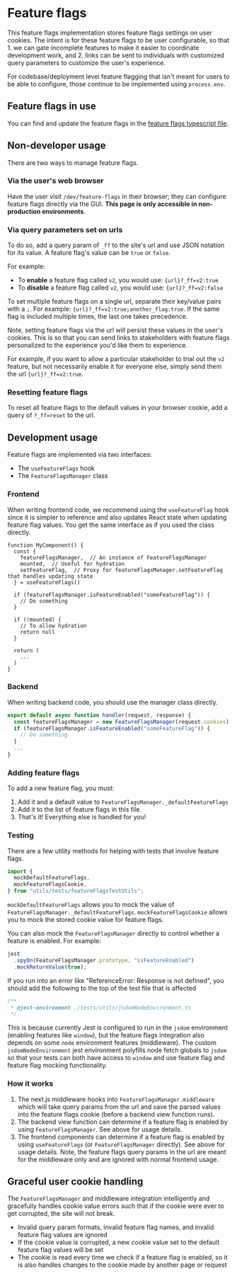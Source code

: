 # Feature flags

This feature flags implementation stores feature flags settings on user cookies. The intent is for these feature flags
to be user configurable, so that 1. we can gate incomplete features to make it easier to coordinate development work,
and 2. links can be sent to individuals with customized query parameters to customize the user's experience.

For codebase/deployment level feature flagging that isn't meant for users to be able to configure, those continue to be
implemented using `process.env`.

## Feature flags in use

You can find and update the feature flags in the [feature flags typescript file](/frontend/src/constants/featureFlags.ts).

## Non-developer usage

There are two ways to manage feature flags.

### Via the user's web browser

Have the user visit `/dev/feature-flags` in their browser; they can configure feature flags directly via the GUI. **This page is only accessible in non-production environments**.

### Via query parameters set on urls

To do so, add a query param of `_ff` to the site's url and use JSON notation for its value. A feature flag's value can
be `true` or `false`.

For example:

- To **enable** a feature flag called `v2`, you would use:
  `{url}?_ff=v2:true`
- To **disable** a feature flag called `v2`, you would use:
  `{url}?_ff=v2:false`

To set multiple feature flags on a single url, separate their key/value pairs with a `;`. For example:
`{url}?_ff=v2:true;another_flag:true`. If the same flag is included multiple times, the last one takes precedence.

Note, setting feature flags via the url will persist these values in the user's cookies. This is so that you can send
links to stakeholders with feature flags personalized to the experience you'd like them to experience.

For example, if you want to allow a particular stakeholder to trial out the `v2` feature, but not necessarily enable it
for everyone else, simply send them the url `{url}?_ff=v2:true`.

### Resetting feature flags

To reset all feature flags to the default values in your browser cookie, add a query of `?_ff=reset` to the url. 

## Development usage

Feature flags are implemented via two interfaces:

- The `useFeatureFlags` hook
- The `FeatureFlagsManager` class

### Frontend

When writing frontend code, we recommend using the `useFeatureFlag` hook since it is simpler to reference and also
updates React state when updating feature flag values. You get the same interface as if you used the class directly.

```tsx
function MyComponent() {
  const {
    featureFlagsManager,  // An instance of FeatureFlagsManager
    mounted,  // Useful for hydration
    setFeatureFlag,  // Proxy for featureFlagsManager.setFeatureFlag that handles updating state
  } = useFeatureFlags()

  if (featureFlagsManager.isFeatureEnabled("someFeatureFlag")) {
    // Do something
  }

  if (!mounted) {
    // To allow hydration
    return null
  }

  return (
    ...
  )
}
```

### Backend

When writing backend code, you should use the manager class directly.

```typescript
export default async function handler(request, response) {
  const featureFlagsManager = new FeatureFlagsManager(request.cookies)
  if (featureFlagsManager.isFeatureEnabled("someFeatureFlag")) {
    // Do something
  }
  ...
}
```

### Adding feature flags

To add a new feature flag, you must:

1. Add it and a default value to `FeatureFlagsManager._defaultFeatureFlags`
1. Add it to the list of feature flags in this file.
1. That's it! Everything else is handled for you!

### Testing

There are a few utility methods for helping with tests that involve feature flags.

```typescript
import {
  mockDefaultFeatureFlags,
  mockFeatureFlagsCookie,
} from "utils/tests/featureFlagsTestUtils";
```

`mockDefaultFeatureFlags` allows you to mock the value of `FeatureFlagsManager._defaultFeatureFlags`.
`mockFeatureFlagsCookie` allows you to mock the stored cookie value for feature flags.

You can also mock the `FeatureFlagsManager` directly to control whether a feature is enabled. For example:

```typescript
jest
  .spyOn(FeatureFlagsManager.prototype, "isFeatureEnabled")
  .mockReturnValue(true);
```

If you run into an error like "ReferenceError: Response is not defined", you should add the following to the top of the
test file that is affected

```typescript
/**
 * @jest-environment ./tests/utils/jsdomNodeEnvironment.ts
 */
```

This is because currently Jest is configured to run in the `jsdom` environment (enabling features like `window`), but
the feature flags integration also depends on some `node` environment features (middleware). The custom
`jsdomNodeEnvironment` jest environment polyfills node fetch globals to `jsdom` so that your tests can both have access
to `window` and use feature flag and feature flag mocking functionality.

### How it works

1. The next.js middleware hooks into `FeatureFlagsManager.middleware` which will take query params from the url and save
   the parsed values into the feature flags cookie (before a backend view function runs).
1. The backend view function can determine if a feature flag is enabled by using `FeatureFlagsManager`. See above for
   usage details.
1. The frontend components can determine if a feature flag is enabled by using `useFeatureFlags` (or
   `FeatureFlagsManager` directly). See above for usage details. Note, the feature flags query params in the url are
   meant for the middleware only and are ignored with normal frontend usage.

## Graceful user cookie handling

The `FeatureFlagsManager` and middleware integration intelligently and gracefully handles cookie value errors such that
if the cookie were ever to get corrupted, the site will not break.

- Invalid query param formats, invalid feature flag names, and invalid feature flag values are ignored
- If the cookie value is corrupted, a new cookie value set to the default feature flag values will be set
- The cookie is read every time we check if a feature flag is enabled, so it is also handles changes to the cookie made
  by another page or request
